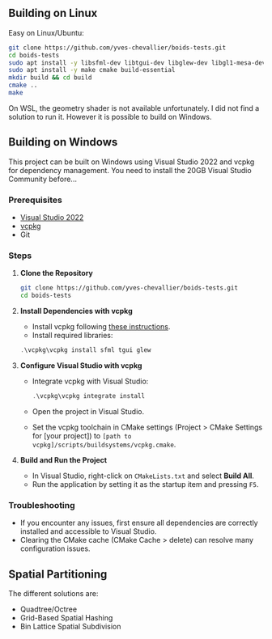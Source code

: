 
## Building on Linux

Easy on Linux/Ubuntu:

```bash
git clone https://github.com/yves-chevallier/boids-tests.git
cd boids-tests
sudo apt install -y libsfml-dev libtgui-dev libglew-dev libgl1-mesa-dev libglu1-mesa-dev
sudo apt install -y make cmake build-essential
mkdir build && cd build
cmake ..
make
```

On WSL, the geometry shader is not available unfortunately. I did not find a solution to run it. However it is possible to build on Windows.

## Building on Windows

This project can be built on Windows using Visual Studio 2022 and vcpkg for dependency management. You need to install the 20GB Visual Studio Community before...

### Prerequisites

- [Visual Studio 2022](https://visualstudio.microsoft.com/vs/)
- [vcpkg](https://github.com/Microsoft/vcpkg)
- Git

### Steps

1. **Clone the Repository**

   ```bash
   git clone https://github.com/yves-chevallier/boids-tests.git
   cd boids-tests
   ```

2. **Install Dependencies with vcpkg**

   - Install vcpkg following [these instructions](https://github.com/Microsoft/vcpkg#quick-start-windows).
   - Install required libraries:

   ```powershell
   .\vcpkg\vcpkg install sfml tgui glew
   ```

3. **Configure Visual Studio with vcpkg**
   - Integrate vcpkg with Visual Studio:

     ```powershell
     .\vcpkg\vcpkg integrate install
     ```

   - Open the project in Visual Studio.
   - Set the vcpkg toolchain in CMake settings (Project > CMake Settings for [your project]) to `[path to vcpkg]/scripts/buildsystems/vcpkg.cmake`.

4. **Build and Run the Project**
   - In Visual Studio, right-click on `CMakeLists.txt` and select **Build All**.
   - Run the application by setting it as the startup item and pressing `F5`.

### Troubleshooting

- If you encounter any issues, first ensure all dependencies are correctly installed and accessible to Visual Studio.
- Clearing the CMake cache (CMake Cache > delete) can resolve many configuration issues.

## Spatial Partitioning

The different solutions are:

- Quadtree/Octree
- Grid-Based Spatial Hashing
- Bin Lattice Spatial Subdivision
